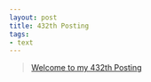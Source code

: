 ```yaml
---
layout: post
title: 432th Posting
tags: 
- text
---
```


> [Welcome to my 432th Posting](https://janghan-kor.tistory.com/1653)
